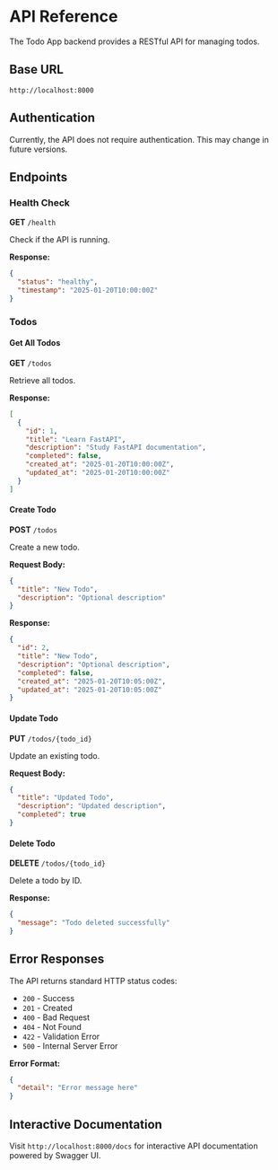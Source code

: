 # API Reference

The Todo App backend provides a RESTful API for managing todos.

## Base URL

```
http://localhost:8000
```

## Authentication

Currently, the API does not require authentication. This may change in future versions.

## Endpoints

### Health Check

**GET** `/health`

Check if the API is running.

**Response:**
```json
{
  "status": "healthy",
  "timestamp": "2025-01-20T10:00:00Z"
}
```

### Todos

#### Get All Todos

**GET** `/todos`

Retrieve all todos.

**Response:**
```json
[
  {
    "id": 1,
    "title": "Learn FastAPI",
    "description": "Study FastAPI documentation",
    "completed": false,
    "created_at": "2025-01-20T10:00:00Z",
    "updated_at": "2025-01-20T10:00:00Z"
  }
]
```

#### Create Todo

**POST** `/todos`

Create a new todo.

**Request Body:**
```json
{
  "title": "New Todo",
  "description": "Optional description"
}
```

**Response:**
```json
{
  "id": 2,
  "title": "New Todo",
  "description": "Optional description",
  "completed": false,
  "created_at": "2025-01-20T10:05:00Z",
  "updated_at": "2025-01-20T10:05:00Z"
}
```

#### Update Todo

**PUT** `/todos/{todo_id}`

Update an existing todo.

**Request Body:**
```json
{
  "title": "Updated Todo",
  "description": "Updated description",
  "completed": true
}
```

#### Delete Todo

**DELETE** `/todos/{todo_id}`

Delete a todo by ID.

**Response:**
```json
{
  "message": "Todo deleted successfully"
}
```

## Error Responses

The API returns standard HTTP status codes:

- `200` - Success
- `201` - Created
- `400` - Bad Request
- `404` - Not Found
- `422` - Validation Error
- `500` - Internal Server Error

**Error Format:**
```json
{
  "detail": "Error message here"
}
```

## Interactive Documentation

Visit `http://localhost:8000/docs` for interactive API documentation powered by Swagger UI.
